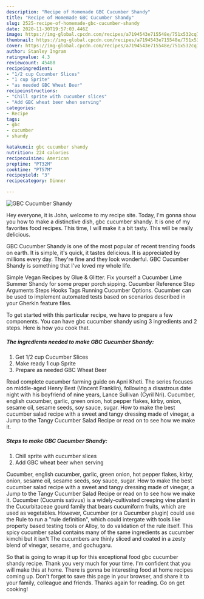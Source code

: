 ```yaml
---
description: "Recipe of Homemade GBC Cucumber Shandy"
title: "Recipe of Homemade GBC Cucumber Shandy"
slug: 2525-recipe-of-homemade-gbc-cucumber-shandy
date: 2020-11-30T19:57:03.446Z
image: https://img-global.cpcdn.com/recipes/a7194543e715548e/751x532cq70/gbc-cucumber-shandy-recipe-main-photo.jpg
thumbnail: https://img-global.cpcdn.com/recipes/a7194543e715548e/751x532cq70/gbc-cucumber-shandy-recipe-main-photo.jpg
cover: https://img-global.cpcdn.com/recipes/a7194543e715548e/751x532cq70/gbc-cucumber-shandy-recipe-main-photo.jpg
author: Stanley Ingram
ratingvalue: 4.3
reviewcount: 45488
recipeingredient:
- "1/2 cup Cucumber Slices"
- "1 cup Sprite"
- "as needed GBC Wheat Beer"
recipeinstructions:
- "Chill sprite with cucumber slices"
- "Add GBC wheat beer when serving"
categories:
- Recipe
tags:
- gbc
- cucumber
- shandy

katakunci: gbc cucumber shandy 
nutrition: 224 calories
recipecuisine: American
preptime: "PT32M"
cooktime: "PT57M"
recipeyield: "3"
recipecategory: Dinner

---
```



![GBC Cucumber Shandy](https://img-global.cpcdn.com/recipes/a7194543e715548e/751x532cq70/gbc-cucumber-shandy-recipe-main-photo.jpg)

Hey everyone, it is John, welcome to my recipe site. Today, I'm gonna show you how to make a distinctive dish, gbc cucumber shandy. It is one of my favorites food recipes. This time, I will make it a bit tasty. This will be really delicious.

GBC Cucumber Shandy is one of the most popular of recent trending foods on earth. It is simple, it's quick, it tastes delicious. It is appreciated by millions every day. They're fine and they look wonderful. GBC Cucumber Shandy is something that I've loved my whole life.

Simple Vegan Recipes by Glue &amp; Glitter. Fix yourself a Cucumber Lime Summer Shandy for some proper porch sipping. Cucumber Reference Step Arguments Steps Hooks Tags Running Cucumber Options. Cucumber can be used to implement automated tests based on scenarios described in your Gherkin feature files.


To get started with this particular recipe, we have to prepare a few components. You can have gbc cucumber shandy using 3 ingredients and 2 steps. Here is how you cook that.

<!--inarticleads1-->

##### The ingredients needed to make GBC Cucumber Shandy:

1. Get 1/2 cup Cucumber Slices
1. Make ready 1 cup Sprite
1. Prepare as needed GBC Wheat Beer


Read complete cucumber farming guide on Apni Kheti. The series focuses on middle-aged Henry Best (Vincent Franklin), following a disastrous date night with his boyfriend of nine years, Lance Sullivan (Cyril Nri). Cucumber, english cucumber, garlic, green onion, hot pepper flakes, kirby, onion, sesame oil, sesame seeds, soy sauce, sugar. How to make the best cucumber salad recipe with a sweet and tangy dressing made of vinegar, a Jump to the Tangy Cucumber Salad Recipe or read on to see how we make it. 

<!--inarticleads2-->

##### Steps to make GBC Cucumber Shandy:

1. Chill sprite with cucumber slices
1. Add GBC wheat beer when serving


Cucumber, english cucumber, garlic, green onion, hot pepper flakes, kirby, onion, sesame oil, sesame seeds, soy sauce, sugar. How to make the best cucumber salad recipe with a sweet and tangy dressing made of vinegar, a Jump to the Tangy Cucumber Salad Recipe or read on to see how we make it. Cucumber (Cucumis sativus) is a widely-cultivated creeping vine plant in the Cucurbitaceae gourd family that bears cucumiform fruits, which are used as vegetables. However, Cucumber (or a Cucumber plugin) could use the Rule to run a &#34;rule definition&#34;, which could intergate with tools like property based testing tools or Alloy, to do validation of the rule itself. This spicy cucumber salad contains many of the same ingredients as cucumber kimchi but it isn&#39;t The cucumbers are thinly sliced and coated in a zesty blend of vinegar, sesame, and gochugaru. 

So that is going to wrap it up for this exceptional food gbc cucumber shandy recipe. Thank you very much for your time. I'm confident that you will make this at home. There is gonna be interesting food at home recipes coming up. Don't forget to save this page in your browser, and share it to your family, colleague and friends. Thanks again for reading. Go on get cooking!
